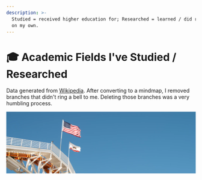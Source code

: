 ```yaml
---
description: >-
  Studied = received higher education for; Researched = learned / did research
  on my own.
---
```


# 🎓 Academic Fields I've Studied / Researched

Data generated from [Wikipedia](https://en.wikipedia.org/wiki/List_of_academic_fields). After converting to a mindmap, I removed branches that didn't ring a bell to me. Deleting those branches was a very humbling process.

![](../.gitbook/assets/image%20%2815%29.png)

